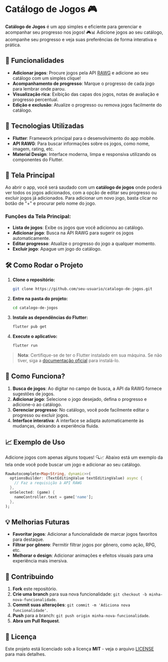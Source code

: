 
# Catálogo de Jogos 🎮

**Catálogo de Jogos** é um app simples e eficiente para gerenciar e acompanhar seu progresso nos jogos! 🎮📊 Adicione jogos ao seu catálogo, acompanhe seu progresso e veja suas preferências de forma interativa e prática.

## 🚀 Funcionalidades

- **Adicionar jogos**: Procure jogos pela API [RAWG](https://rawg.io/) e adicione ao seu catálogo com um simples clique!
- **Acompanhamento de progresso**: Marque o progresso de cada jogo para lembrar onde parou.
- **Visualização rica**: Exibição das capas dos jogos, notas de avaliação e progresso percentual.
- **Edição e exclusão**: Atualize o progresso ou remova jogos facilmente do catálogo.

## 🧰 Tecnologias Utilizadas

- **Flutter**: Framework principal para o desenvolvimento do app mobile.
- **API RAWG**: Para buscar informações sobre os jogos, como nome, imagem, rating, etc.
- **Material Design**: Interface moderna, limpa e responsiva utilizando os componentes do Flutter.

## 📸 Tela Principal

Ao abrir o app, você será saudado com um **catálogo de jogos** onde poderá ver todos os jogos adicionados, com a opção de editar seu progresso ou excluir jogos já adicionados. Para adicionar um novo jogo, basta clicar no botão de "+" e procurar pelo nome do jogo.

### Funções da Tela Principal:
- **Lista de jogos**: Exibe os jogos que você adicionou ao catálogo.
- **Adicionar jogo**: Busca na API RAWG para sugerir os jogos automaticamente.
- **Editar progresso**: Atualize o progresso do jogo a qualquer momento.
- **Excluir jogo**: Apague um jogo do catálogo.

## 🛠 Como Rodar o Projeto

1. **Clone o repositório:**
   ```bash
   git clone https://github.com/seu-usuario/catalogo-de-jogos.git
   ```

2. **Entre na pasta do projeto:**
   ```bash
   cd catalogo-de-jogos
   ```

3. **Instale as dependências do Flutter:**
   ```bash
   flutter pub get
   ```

4. **Execute o aplicativo:**
   ```bash
   flutter run
   ```

> **Nota**: Certifique-se de ter o Flutter instalado em sua máquina. Se não tiver, siga a [documentação oficial](https://flutter.dev/docs/get-started/install) para instalá-lo.

## 📱 Como Funciona?

1. **Busca de jogos**: Ao digitar no campo de busca, a API da RAWG fornece sugestões de jogos.
2. **Adicionar jogo**: Selecione o jogo desejado, defina o progresso e adicione-o ao catálogo.
3. **Gerenciar progresso**: No catálogo, você pode facilmente editar o progresso ou excluir jogos.
4. **Interface interativa**: A interface se adapta automaticamente às mudanças, deixando a experiência fluida.

## 📈 Exemplo de Uso

Adicione jogos com apenas alguns toques! 🔍📈 Abaixo está um exemplo da tela onde você pode buscar um jogo e adicionar ao seu catálogo.

```dart
RawAutocomplete<Map<String, dynamic>>(
  optionsBuilder: (TextEditingValue textEditingValue) async {
    // Faz a requisição à API RAWG
  },
  onSelected: (game) {
    nameController.text = game['name'];
  },
);
```

## 💡 Melhorias Futuras

- **Favoritar jogos**: Adicionar a funcionalidade de marcar jogos favoritos para destaque.
- **Filtrar por gênero**: Permitir filtrar jogos por gênero, como ação, RPG, etc.
- **Melhorar o design**: Adicionar animações e efeitos visuais para uma experiência mais imersiva.

## 🤝 Contribuindo

1. **Fork** este repositório.
2. **Crie uma branch** para sua nova funcionalidade: `git checkout -b minha-nova-funcionalidade`.
3. **Commit suas alterações**: `git commit -m 'Adiciona nova funcionalidade'`.
4. **Push** para a branch: `git push origin minha-nova-funcionalidade`.
5. **Abra um Pull Request**.

## 📄 Licença

Este projeto está licenciado sob a licença **MIT** - veja o arquivo [LICENSE](LICENSE) para mais detalhes.
